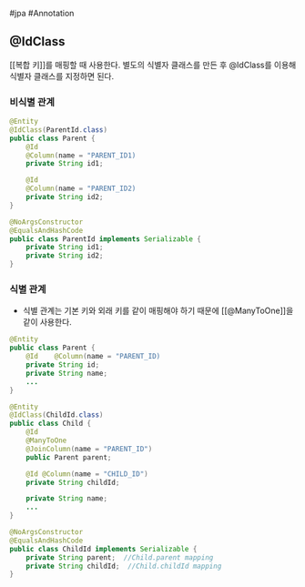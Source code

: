 #jpa #Annotation 


## @IdClass
[[복합 키]]를 매핑할 때 사용한다. 별도의 식별자 클래스를 만든 후 @IdClass를 이용해 식별자 클래스를 지정하면 된다.

### 비식별 관계
```java
@Entity
@IdClass(ParentId.class)
public class Parent {
    @Id
    @Column(name = "PARENT_ID1)
    private String id1;

    @Id
    @Column(name = "PARENT_ID2)
    private String id2;
}

@NoArgsConstructor
@EqualsAndHashCode
public class ParentId implements Serializable {
    private String id1;
    private String id2;
}

```

### 식별 관계
+ 식별 관계는 기본 키와 외래 키를 같이 매핑해야 하기 때문에 [[@ManyToOne]]을 같이 사용한다.
```java
@Entity
public class Parent {
    @Id    @Column(name = "PARENT_ID)
    private String id;
	private String name;
	...
}

@Entity
@IdClass(ChildId.class)
public class Child {
	@Id
	@ManyToOne
	@JoinColumn(name = "PARENT_ID")
	public Parent parent;

	@Id @Column(name = "CHILD_ID")
	private String childId;

	private String name;
	...
}

@NoArgsConstructor
@EqualsAndHashCode
public class ChildId implements Serializable {
	private String parent;  //Child.parent mapping
	private String childId;  //Child.childId mapping
}
```